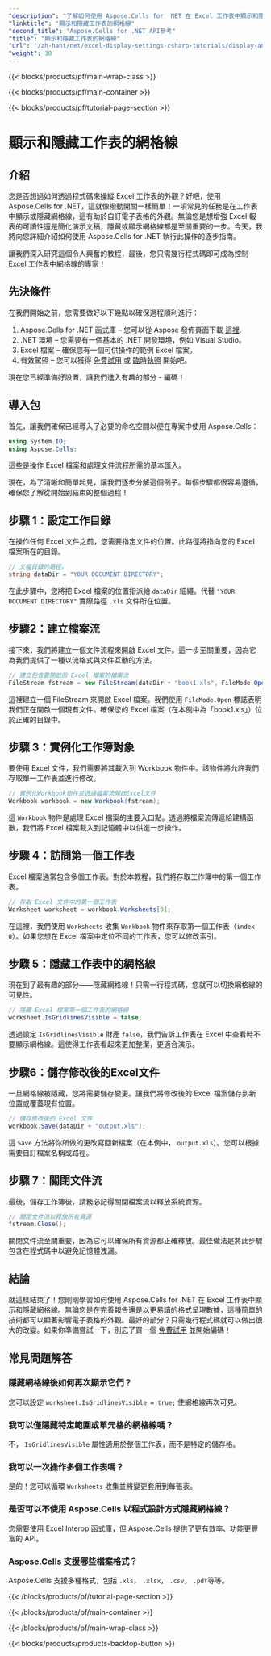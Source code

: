 ```yaml
---
"description": "了解如何使用 Aspose.Cells for .NET 在 Excel 工作表中顯示和隱藏網格線。包含程式碼範例和解釋的逐步教學。"
"linktitle": "顯示和隱藏工作表的網格線"
"second_title": "Aspose.Cells for .NET API參考"
"title": "顯示和隱藏工作表的網格線"
"url": "/zh-hant/net/excel-display-settings-csharp-tutorials/display-and-hide-gridlines-of-worksheet/"
"weight": 30
---
```


{{< blocks/products/pf/main-wrap-class >}}

{{< blocks/products/pf/main-container >}}

{{< blocks/products/pf/tutorial-page-section >}}

# 顯示和隱藏工作表的網格線

## 介紹

您是否想過如何透過程式碼來操縱 Excel 工作表的外觀？好吧，使用 Aspose.Cells for .NET，這就像撥動開關一樣簡單！一項常見的任務是在工作表中顯示或隱藏網格線，這有助於自訂電子表格的外觀。無論您是想增強 Excel 報表的可讀性還是簡化演示文稿，隱藏或顯示網格線都是至關重要的一步。今天，我將向您詳細介紹如何使用 Aspose.Cells for .NET 執行此操作的逐步指南。

讓我們深入研究這個令人興奮的教程，最後，您只需幾行程式碼即可成為控制 Excel 工作表中網格線的專家！

## 先決條件

在我們開始之前，您需要做好以下幾點以確保過程順利進行：

1. Aspose.Cells for .NET 函式庫 – 您可以從 Aspose 發佈頁面下載 [這裡](https://releases。aspose.com/cells/net/).
2. .NET 環境 – 您需要有一個基本的 .NET 開發環境，例如 Visual Studio。
3. Excel 檔案 – 確保您有一個可供操作的範例 Excel 檔案。
4. 有效駕照 – 您可以獲得 [免費試用](https://releases.aspose.com/) 或 [臨時執照](https://purchase.aspose.com/temporary-license/) 開始吧。

現在您已經準備好設置，讓我們進入有趣的部分 - 編碼！

## 導入包

首先，讓我們確保已經導入了必要的命名空間以便在專案中使用 Aspose.Cells：

```csharp
using System.IO;
using Aspose.Cells;
```

這些是操作 Excel 檔案和處理文件流程所需的基本匯入。

現在，為了清晰和簡單起見，讓我們逐步分解這個例子。每個步驟都很容易遵循，確保您了解從開始到結束的整個過程！

## 步驟 1：設定工作目錄

在操作任何 Excel 文件之前，您需要指定文件的位置。此路徑將指向您的 Excel 檔案所在的目錄。

```csharp
// 文檔目錄的路徑。
string dataDir = "YOUR DOCUMENT DIRECTORY";
```

在此步驟中，您將把 Excel 檔案的位置指派給 `dataDir` 細繩。代替 `"YOUR DOCUMENT DIRECTORY"` 實際路徑 `.xls` 文件所在位置。

## 步驟2：建立檔案流

接下來，我們將建立一個文件流程來開啟 Excel 文件。這一步至關重要，因為它為我們提供了一種以流格式與文件互動的方法。

```csharp
// 建立包含要開啟的 Excel 檔案的檔案流
FileStream fstream = new FileStream(dataDir + "book1.xls", FileMode.Open);
```

這裡建立一個 FileStream 來開啟 Excel 檔案。我們使用 `FileMode.Open` 標誌表明我們正在開啟一個現有文件。確保您的 Excel 檔案（在本例中為「book1.xls」）位於正確的目錄中。

## 步驟 3：實例化工作簿對象

要使用 Excel 文件，我們需要將其載入到 Workbook 物件中。該物件將允許我們存取單一工作表並進行修改。

```csharp
// 實例化Workbook物件並透過檔案流開啟Excel文件
Workbook workbook = new Workbook(fstream);
```

這 `Workbook` 物件是處理 Excel 檔案的主要入口點。透過將檔案流傳遞給建構函數，我們將 Excel 檔案載入到記憶體中以供進一步操作。

## 步驟 4：訪問第一個工作表

Excel 檔案通常包含多個工作表。對於本教程，我們將存取工作簿中的第一個工作表。

```csharp
// 存取 Excel 文件中的第一個工作表
Worksheet worksheet = workbook.Worksheets[0];
```

在這裡，我們使用 `Worksheets` 收集 `Workbook` 物件來存取第一個工作表（`index 0`）。如果您想在 Excel 檔案中定位不同的工作表，您可以修改索引。

## 步驟 5：隱藏工作表中的網格線

現在到了最有趣的部分——隱藏網格線！只需一行程式碼，您就可以切換網格線的可見性。

```csharp
// 隱藏 Excel 檔案第一個工作表的網格線
worksheet.IsGridlinesVisible = false;
```

透過設定 `IsGridlinesVisible` 財產 `false`，我們告訴工作表在 Excel 中查看時不要顯示網格線。這使得工作表看起來更加整潔，更適合演示。

## 步驟6：儲存修改後的Excel文件

一旦網格線被隱藏，您將需要儲存變更。讓我們將修改後的 Excel 檔案儲存到新位置或覆蓋現有位置。

```csharp
// 儲存修改後的 Excel 文件
workbook.Save(dataDir + "output.xls");
```

這 `Save` 方法將你所做的更改寫回新檔案（在本例中， `output.xls`）。您可以根據需要自訂檔案名稱或路徑。

## 步驟 7：關閉文件流

最後，儲存工作簿後，請務必記得關閉檔案流以釋放系統資源。

```csharp
// 關閉文件流以釋放所有資源
fstream.Close();
```

關閉文件流至關重要，因為它可以確保所有資源都正確釋放。最佳做法是將此步驟包含在程式碼中以避免記憶體洩漏。

## 結論

就這樣結束了！您剛剛學習如何使用 Aspose.Cells for .NET 在 Excel 工作表中顯示和隱藏網格線。無論您是在完善報告還是以更易讀的格式呈現數據，這種簡單的技術都可以顯著影響電子表格的外觀。最好的部分？只需幾行程式碼就可以做出很大的改變。如果你準備嘗試一下，別忘了買一個 [免費試用](https://releases.aspose.com/) 並開始編碼！

## 常見問題解答

### 隱藏網格線後如何再次顯示它們？  
您可以設定 `worksheet.IsGridlinesVisible = true;` 使網格線再次可見。

### 我可以僅隱藏特定範圍或單元格的網格線嗎？  
不， `IsGridlinesVisible` 屬性適用於整個工作表，而不是特定的儲存格。

### 我可以一次操作多個工作表嗎？  
是的！您可以循環 `Worksheets` 收集並將變更套用到每張表。

### 是否可以不使用 Aspose.Cells 以程式設計方式隱藏網格線？  
您需要使用 Excel Interop 函式庫，但 Aspose.Cells 提供了更有效率、功能更豐富的 API。

### Aspose.Cells 支援哪些檔案格式？  
Aspose.Cells 支援多種格式，包括 `.xls`， `.xlsx`， `.csv`， `.pdf`等等。

{{< /blocks/products/pf/tutorial-page-section >}}

{{< /blocks/products/pf/main-container >}}

{{< /blocks/products/pf/main-wrap-class >}}

{{< blocks/products/products-backtop-button >}}